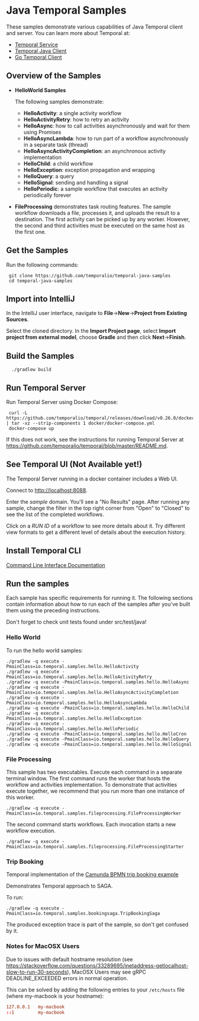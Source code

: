 # Java Temporal Samples
These samples demonstrate various capabilities of Java Temporal client and server. You can learn more about Temporal at:
* [Temporal Service](https://github.com/temporalio/temporal)
* [Temporal Java Client](https://github.com/temporalio/temporal-java-sdk)
* [Go Temporal Client](https://github.com/temporalio/temporal-go-sdk)

## Overview of the Samples

* **HelloWorld Samples**

    The following samples demonstrate:

  * **HelloActivity**: a single activity workflow
  * **HelloActivityRetry**: how to retry an activity
  * **HelloAsync**: how to call activities asynchronously and wait for them using Promises
  * **HelloAsyncLambda**: how to run part of a workflow asynchronously in a separate task (thread)
  * **HelloAsyncActivityCompletion**: an asynchronous activity implementation
  * **HelloChild**: a child workflow
  * **HelloException**: exception propagation and wrapping
  * **HelloQuery**: a query
  * **HelloSignal**: sending and handling a signal
  * **HelloPeriodic**: a sample workflow that executes an activity periodically forever

* **FileProcessing** demonstrates task routing features. The sample workflow downloads a file, processes it, and uploads
    the result to a destination. The first activity can be picked up by any worker. However, the second and third activities
    must be executed on the same host as the first one.

## Get the Samples

Run the following commands:

     git clone https://github.com/temporalio/temporal-java-samples
     cd temporal-java-samples

## Import into IntelliJ

In the IntelliJ user interface, navigate to **File**->**New**->**Project from Existing Sources**.

Select the cloned directory. In the **Import Project page**, select **Import project from external model**,
choose **Gradle** and then click **Next**->**Finish**.

## Build the Samples

      ./gradlew build

## Run Temporal Server

Run Temporal Server using Docker Compose:

     curl -L https://github.com/temporalio/temporal/releases/download/v0.26.0/docker.tar.gz | tar -xz --strip-components 1 docker/docker-compose.yml
     docker-compose up

If this does not work, see the instructions for running Temporal Server at https://github.com/temporalio/temporal/blob/master/README.md.

## See Temporal UI (Not Available yet!)

The Temporal Server running in a docker container includes a Web UI.

Connect to [http://localhost:8088](http://localhost:8088).

Enter the *sample* domain. You'll see a "No Results" page. After running any sample, change the 
filter in the
top right corner from "Open" to "Closed" to see the list of the completed workflows.

Click on a *RUN ID* of a workflow to see more details about it. Try different view formats to get a different level
of details about the execution history.

## Install Temporal CLI

[Command Line Interface Documentation](https://docs.temporal.io/docs/08_running_temporal/02_cli)

## Run the samples

Each sample has specific requirements for running it. The following sections contain information about
how to run each of the samples after you've built them using the preceding instructions.

Don't forget to check unit tests found under src/test/java!

### Hello World

To run the hello world samples:

    ./gradlew -q execute -PmainClass=io.temporal.samples.hello.HelloActivity
    ./gradlew -q execute -PmainClass=io.temporal.samples.hello.HelloActivityRetry
    ./gradlew -q execute -PmainClass=io.temporal.samples.hello.HelloAsync
    ./gradlew -q execute -PmainClass=io.temporal.samples.hello.HelloAsyncActivityCompletion
    ./gradlew -q execute -PmainClass=io.temporal.samples.hello.HelloAsyncLambda
    ./gradlew -q execute -PmainClass=io.temporal.samples.hello.HelloChild
    ./gradlew -q execute -PmainClass=io.temporal.samples.hello.HelloException
    ./gradlew -q execute -PmainClass=io.temporal.samples.hello.HelloPeriodic
    ./gradlew -q execute -PmainClass=io.temporal.samples.hello.HelloCron
    ./gradlew -q execute -PmainClass=io.temporal.samples.hello.HelloQuery
    ./gradlew -q execute -PmainClass=io.temporal.samples.hello.HelloSignal

### File Processing

This sample has two executables. Execute each command in a separate terminal window. The first command
runs the worker that hosts the workflow and activities implementation. To demonstrate that activities
execute together, we recommend that you run more than one instance of this worker.

    ./gradlew -q execute -PmainClass=io.temporal.samples.fileprocessing.FileProcessingWorker

The second command starts workflows. Each invocation starts a new workflow execution.

    ./gradlew -q execute -PmainClass=io.temporal.samples.fileprocessing.FileProcessingStarter
    
### Trip Booking

Temporal implementation of the [Camunda BPMN trip booking example](https://github.com/berndruecker/trip-booking-saga-java)

Demonstrates Temporal approach to SAGA.

To run:

    ./gradlew -q execute -PmainClass=io.temporal.samples.bookingsaga.TripBookingSaga
    
The produced exception trace is part of the sample, so don't get confused by it.

### Notes for MacOSX Users
Due to issues with default hostname resolution (see https://stackoverflow.com/questions/33289695/inetaddress-getlocalhost-slow-to-run-30-seconds), MacOSX Users may see gRPC DEADLINE_EXCEEDED errors in normal operation.

This can be solved by adding the following entries to your `/etc/hosts` file (where my-macbook is your hostname):

```conf
127.0.0.1   my-macbook
::1         my-macbook
```
